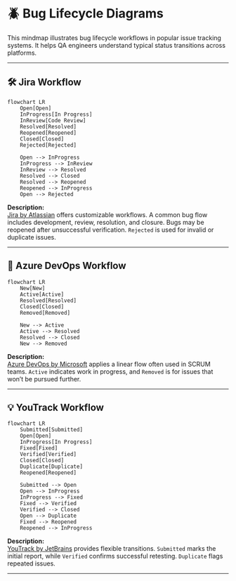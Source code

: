 # 🪲 Bug Lifecycle Diagrams

This mindmap illustrates bug lifecycle workflows in popular issue tracking systems. It helps QA engineers understand typical status transitions across platforms.

---

## 🛠️ Jira Workflow

```mermaid
flowchart LR
    Open[Open]
    InProgress[In Progress]
    InReview[Code Review]
    Resolved[Resolved]
    Reopened[Reopened]
    Closed[Closed]
    Rejected[Rejected]

    Open --> InProgress
    InProgress --> InReview
    InReview --> Resolved
    Resolved --> Closed
    Resolved --> Reopened
    Reopened --> InProgress
    Open --> Rejected
```

**Description:**  
[Jira by Atlassian](https://www.atlassian.com/software/jira) offers customizable workflows. A common bug flow includes development, review, resolution, and closure. Bugs may be reopened after unsuccessful verification. `Rejected` is used for invalid or duplicate issues.

---

## 🔧 Azure DevOps Workflow

```mermaid
flowchart LR
    New[New]
    Active[Active]
    Resolved[Resolved]
    Closed[Closed]
    Removed[Removed]

    New --> Active
    Active --> Resolved
    Resolved --> Closed
    New --> Removed
```

**Description:**  
[Azure DevOps by Microsoft](https://azure.microsoft.com/en-us/products/devops/) applies a linear flow often used in SCRUM teams. `Active` indicates work in progress, and `Removed` is for issues that won’t be pursued further.

---

## 💡 YouTrack Workflow

```mermaid
flowchart LR
    Submitted[Submitted]
    Open[Open]
    InProgress[In Progress]
    Fixed[Fixed]
    Verified[Verified]
    Closed[Closed]
    Duplicate[Duplicate]
    Reopened[Reopened]

    Submitted --> Open
    Open --> InProgress
    InProgress --> Fixed
    Fixed --> Verified
    Verified --> Closed
    Open --> Duplicate
    Fixed --> Reopened
    Reopened --> InProgress
```

**Description:**  
[YouTrack by JetBrains](https://www.jetbrains.com/youtrack/) provides flexible transitions. `Submitted` marks the initial report, while `Verified` confirms successful retesting. `Duplicate` flags repeated issues.

---
